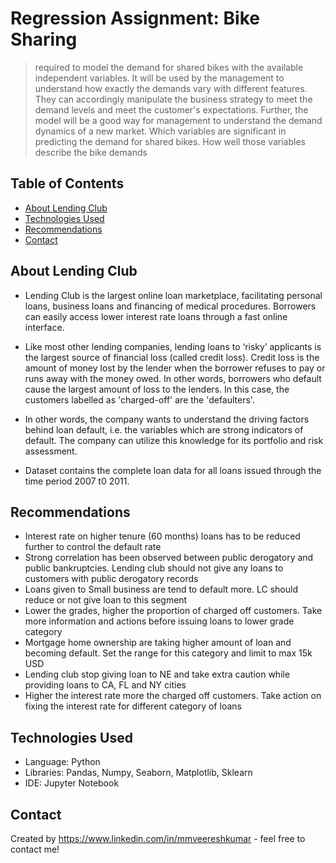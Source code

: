 # Regression Assignment: Bike Sharing

>required to model the demand for shared bikes with the available independent variables. It will be used by the management to understand how exactly the demands vary with different features. They can accordingly manipulate the business strategy to meet the demand levels and meet the customer's expectations. Further, the model will be a good way for management to understand the demand dynamics of a new market. 
>Which variables are significant in predicting the demand for shared bikes.
>How well those variables describe the bike demands


## Table of Contents
* [About Lending Club](#about-lending-club)
* [Technologies Used](#technologies-used)
* [Recommendations](#recommendations)
* [Contact](#contact)


<!-- You can include any other section that is pertinent to your problem -->

## About Lending Club
- Lending Club is the largest online loan marketplace, facilitating personal loans, business loans and financing of medical procedures. Borrowers can easily access lower interest rate loans through a fast online interface.

- Like most other lending companies, lending loans to ‘risky’ applicants is the largest source of financial loss (called credit loss). Credit loss is the amount of money lost by the lender when the borrower refuses to pay or runs away with the money owed. In other words, borrowers who default cause the largest amount of loss to the lenders. In this case, the customers labelled as 'charged-off' are the 'defaulters'. 

- In other words, the company wants to understand the driving factors behind loan default, i.e. the variables which are strong indicators of default.  The company can utilize this knowledge for its portfolio and risk assessment. 

- Dataset contains the complete loan data for all loans issued through the time period 2007 t0 2011.

<!-- You don't have to answer all the questions - just the ones relevant to your project. -->

## Recommendations
- Interest rate on higher tenure (60 months) loans has to be reduced further to control the default rate
- Strong correlation has been observed between public derogatory and public bankruptcies. Lending club
should not give any loans to customers with public derogatory records
- Loans given to Small business are tend to default more. LC should reduce or not give loan to this
segment
- Lower the grades, higher the proportion of charged off customers. Take more information and actions
before issuing loans to lower grade category
- Mortgage home ownership are taking higher amount of loan and becoming default. Set the range for this
category and limit to max 15k USD
- Lending club stop giving loan to NE and take extra caution while providing loans to CA, FL and NY
cities
- Higher the interest rate more the charged off customers. Take action on fixing the interest rate for
different category of loans

<!-- You don't have to answer all the questions - just the ones relevant to your project. -->


## Technologies Used
- Language: Python
- Libraries: Pandas, Numpy, Seaborn, Matplotlib, Sklearn
- IDE: Jupyter Notebook

<!-- As the libraries versions keep on changing, it is recommended to mention the version of library used in this project -->


## Contact
Created by https://www.linkedin.com/in/mmveereshkumar - feel free to contact me!


<!-- Optional -->
<!-- ## License -->
<!-- This project is open source and available under the [... License](). -->

<!-- You don't have to include all sections - just the one's relevant to your project -->
